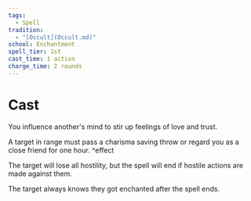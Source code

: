 ```yaml
---  
tags:  
  - Spell  
tradition:  
  - "[Occult](Occult.md)"  
school: Enchantment  
spell_tier: 1st  
cast_time: 1 action  
charge_time: 2 rounds  
---  
```

# Cast  
  
You influence another's mind to stir up feelings of love and trust.  
  
A target in range must pass a charisma saving throw or regard you as a close friend for one hour. ^effect  
  
The target will lose all hostility, but the spell will end if hostile actions are made against them.  
  
The target always knows they got enchanted after the spell ends.